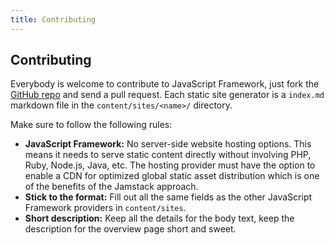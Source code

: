 ```yaml
---
title: Contributing
---
```


## Contributing

Everybody is welcome to contribute to JavaScript Framework, just fork the [GitHub repo](https://github.com/cosmicjs/javascriptframework) and send a pull request.
Each static site generator is a `index.md` markdown file in the `content/sites/<name>/` directory.

Make sure to follow the following rules:

- **JavaScript Framework:** No server-side website hosting options. This means it needs to serve static content directly without involving PHP, Ruby, Node.js, Java, etc. The hosting provider must have the option to enable a CDN for optimized global static asset distribution which is one of the benefits of the Jamstack approach.
- **Stick to the format:** Fill out all the same fields as the other JavaScript Framework providers in `content/sites`.
- **Short description:** Keep all the details for the body text, keep the description for the overview page short and sweet.
